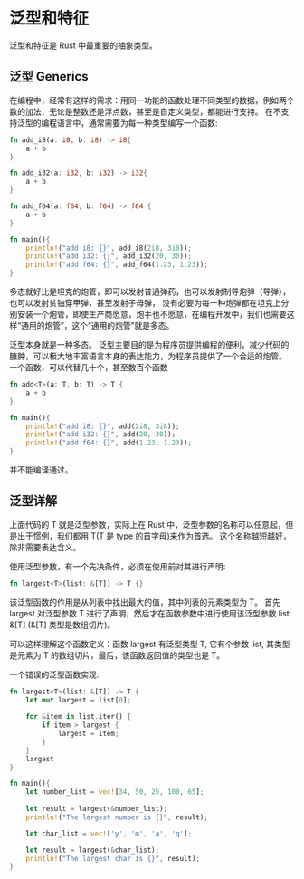 # 泛型和特征
泛型和特征是 Rust 中最重要的抽象类型。

## 泛型 Generics

在编程中，经常有这样的需求：用同一功能的函数处理不同类型的数据，例如两个数的加法，无论是整数还是浮点数，甚至是自定义类型，都能进行支持。
在不支持泛型的编程语言中，通常需要为每一种类型编写一个函数:
```rust
fn add_i8(a: i8, b: i8) -> i8{
    a + b
}

fn add_i32(a: i32, b: i32) -> i32{
    a + b
}

fn add_f64(a: f64, b: f64) -> f64 {
    a + b
}

fn main(){
    println!("add i8: {}", add_i8(2i8, 3i8));
    println!("add i32: {}", add_i32(20, 30));
    println!("add f64: {}", add_f64(1.23, 1.23));
}
```

多态就好比是坦克的炮管，即可以发射普通弹药，也可以发射制导炮弹（导弹），也可以发射贫铀穿甲弹，甚至发射子母弹，
没有必要为每一种炮弹都在坦克上分别安装一个炮管，即使生产商愿意，炮手也不愿意，在编程开发中，我们也需要这样“通用的炮管”，这个“通用的炮管”就是多态。

泛型本身就是一种多态。
泛型主要目的是为程序员提供编程的便利，减少代码的臃肿，可以极大地丰富语言本身的表达能力，为程序员提供了一个合适的炮管。
一个函数，可以代替几十个，甚至数百个函数
```rust
fn add<T>(a: T, b: T) -> T {
    a + b
}

fn main(){
    println!("add i8: {}", add(2i8, 3i8));
    println!("add i32: {}", add(20, 30));
    println!("add f64: {}", add(1.23, 1.23));
}
```
并不能编译通过。

## 泛型详解
上面代码的 T 就是泛型参数，实际上在 Rust 中，泛型参数的名称可以任意起，但是出于惯例，我们都用 T(T 是 type 的首字母)来作为首选。
这个名称越短越好，除非需要表达含义。

使用泛型参数，有一个先决条件，必须在使用前对其进行声明:
```rust
fn largest<T>(list: &[T]) -> T {}
```
该泛型函数的作用是从列表中找出最大的值，其中列表的元素类型为 T。 首先 largest<T> 对泛型参数 T 进行了声明，然后才在函数参数中进行使用该泛型参数
list: &[T]
(&[T] 类型是数组切片)。

可以这样理解这个函数定义：函数 largest 有泛型类型 T, 它有个参数 list, 其类型是元素为 T 的数组切片，最后，该函数返回值的类型也是 T。

一个错误的泛型函数实现:
```rust
fn largest<T>(list: &[T]) -> T {
    let mut largest = list[0];
    
    for &item in list.iter() {
        if item > largest {
            largest = item;
        }
    }
    largest
}

fn main(){
    let number_list = vec![34, 50, 25, 100, 65];
    
    let result = largest(&number_list);
    println!("The largest number is {}", result);

    let char_list = vec!['y', 'm', 'a', 'q'];

    let result = largest(&char_list);
    println!("The largest char is {}", result);
}
```
